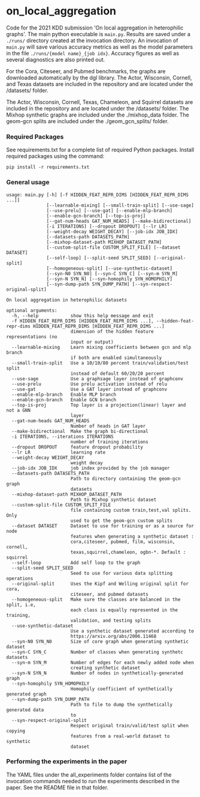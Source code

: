 # on_local_aggregation
Code for the 2021 KDD submission 'On local aggregation in heterophilic graphs'. The main python executable is `main.py`. Results are saved under a `./runs/` directory created at the invocation directory. An invocation of `main.py` will save various accuracy metrics as well as the model parameters in the file `./runs/{model name}_{job idx}`. Accuracy figures as well as several diagnostics are also printed out. 

For the Cora, Citeseer, and Pubmed benchmarks, the graphs are downloaded automatically by the dgl library. The Actor, Wisconsin, Cornell, and Texas datasets are included in the repository and are located under the /datasets/ folder.

The Actor, Wisconsin, Cornell, Texas, Chameleon, and Squirrel  datasets are included in the repository and are located under the /datasets/ folder. The Mixhop synthetic graphs are included under the ./mixhop_data folder. The geom-gcn splits are included under the ./geom_gcn_splits/ folder.

### Required Packages
See requirements.txt for a complete list of required Python packages. Install required packages using the command:
```shell
pip install -r requirements.txt
```

### General usage

```shell
usage: main.py [-h] [-f HIDDEN_FEAT_REPR_DIMS [HIDDEN_FEAT_REPR_DIMS ...]]
               [--learnable-mixing] [--small-train-split] [--use-sage]
               [--use-prelu] [--use-gat] [--enable-mlp-branch]
               [--enable-gcn-branch] [--top-is-proj]
               [--gat-num-heads GAT_NUM_HEADS] [--make-bidirectional]
               [-i ITERATIONS] [--dropout DROPOUT] [--lr LR]
               [--weight-decay WEIGHT_DECAY] [--job-idx JOB_IDX]
               [--datasets-path DATASETS_PATH]
               [--mixhop-dataset-path MIXHOP_DATASET_PATH]
               [--custom-split-file CUSTOM_SPLIT_FILE] [--dataset DATASET]
               [--self-loop] [--split-seed SPLIT_SEED] [--original-split]
               [--homogeneous-split] [--use-synthetic-dataset]
               [--syn-N0 SYN_N0] [--syn-C SYN_C] [--syn-m SYN_M]
               [--syn-N SYN_N] [--syn-homophily SYN_HOMOPHILY]
               [--syn-dump-path SYN_DUMP_PATH] [--syn-respect-original-split]

On local aggregation in heterophilic datasets

optional arguments:
  -h, --help            show this help message and exit
  -f HIDDEN_FEAT_REPR_DIMS [HIDDEN_FEAT_REPR_DIMS ...], --hidden-feat-repr-dims HIDDEN_FEAT_REPR_DIMS [HIDDEN_FEAT_REPR_DIMS ...]
                        dimension of the hidden feature representations (no
                        input or output)
  --learnable-mixing    Learn mixing coefficients between gcn and mlp branch
                        if both are enabled simultaneously
  --small-train-split   Use a 10/10/80 percent train/validation/test split
                        instead of default 60/20/20 percent
  --use-sage            Use a graphsage layer instead of graphconv
  --use-prelu           Use prelu activation instead of relu
  --use-gat             Use a GAT layer instead of graphconv
  --enable-mlp-branch   Enable MLP branch
  --enable-gcn-branch   Enable GCN branch
  --top-is-proj         Top layer is a projection(linear) layer and not a GNN
                        layer
  --gat-num-heads GAT_NUM_HEADS
                        Number of heads in GAT layer
  --make-bidirectional  Make the graph bi-directional
  -i ITERATIONS, --iterations ITERATIONS
                        number of training iterations
  --dropout DROPOUT     feature dropout probability
  --lr LR               learning rate
  --weight-decay WEIGHT_DECAY
                        weight decay
  --job-idx JOB_IDX     job index provided by the job manager
  --datasets-path DATASETS_PATH
                        Path to directory containing the geom-gcn graph
                        datasets
  --mixhop-dataset-path MIXHOP_DATASET_PATH
                        Path to Mixhop synthetic dataset
  --custom-split-file CUSTOM_SPLIT_FILE
                        file containing custom train,test,val splits. Only
                        used to get the geom-gcn custom splits
  --dataset DATASET     Dataset to use for training or as a source for node
                        features when generating a synthetic dataset :
                        cora,citeseer, pubmed, film, wisconsin, cornell,
                        texas,squirrel,chameleon, ogbn-*. Default : squirrel
  --self-loop           Add self loop to the graph
  --split-seed SPLIT_SEED
                        Seed to use for various data splitting operations
  --original-split      Uses the Kipf and Welling original split for cora,
                        citeseer, and pubmed datasets
  --homogeneous-split   Make sure the classes are balanced in the split, i.e,
                        each class is equally represented in the training,
                        validation, and testing splits
  --use-synthetic-dataset
                        Use a synthetic dataset generated according to
                        https://arxiv.org/abs/2006.11468
  --syn-N0 SYN_N0       Size of core graph when generating synthetic dataset
  --syn-C SYN_C         Number of classes when generating synthetc datasets
  --syn-m SYN_M         Number of edges for each newly added node when
                        creating synthetic dataset
  --syn-N SYN_N         Number of nodes in synthetically-generated graph
  --syn-homophily SYN_HOMOPHILY
                        Homophily coefficient of synthetically generated graph
  --syn-dump-path SYN_DUMP_PATH
                        Path to file to dump the synthetically generated data
                        to
  --syn-respect-original-split
                        Respect original train/valid/test split when copying
                        features from a real-world dataset to synthetic
                        dataset

```

### Performing the experiments in the paper
The YAML files under the all_experiments folder contains list of the invocation commands needed to run the experiments described in the paper. See the README file in that folder.
